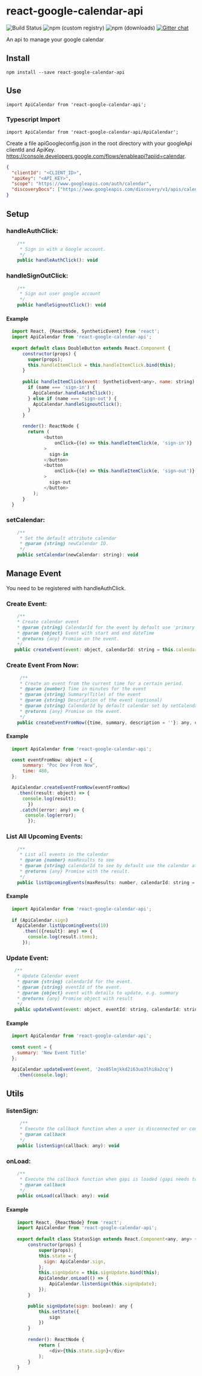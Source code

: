 # react-google-calendar-api

![Build Status](https://travis-ci.com/Insomniiak/react-google-calendar-api.svg?branch=master)
![npm (custom registry)](https://img.shields.io/npm/l/express.svg?registry_uri=https%3A%2F%2Fregistry.npmjs.com)
![npm (downloads)](https://img.shields.io/npm/dy/react-google-calendar-api.svg?style=popout)
[![Gitter chat](https://badges.gitter.im/gitterHQ/gitter.png)](https://gitter.im/react-google-calendar-api/community?utm_source=share-link&utm_medium=link&utm_campaign=share-link)

An api to manage your google calendar

## Install

```
npm install --save react-google-calendar-api
```

## Use

```
import ApiCalendar from 'react-google-calendar-api';
```

### Typescript Import
```
import ApiCalendar from 'react-google-calendar-api/ApiCalendar';
```

Create a file apiGoogleconfig.json in the root directory with your googleApi clientId and ApiKey.
https://console.developers.google.com/flows/enableapi?apiid=calendar.

```json
{
  "clientId": "<CLIENT_ID>",
  "apiKey": "<API_KEY>",
  "scope": "https://www.googleapis.com/auth/calendar",
  "discoveryDocs": ["https://www.googleapis.com/discovery/v1/apis/calendar/v3/rest"]
}
```

## Setup

### handleAuthClick:

```javascript
    /**
     * Sign in with a Google account.
     */
    public handleAuthClick(): void
```

### handleSignOutClick:

```javascript
    /**
     * Sign out user google account
     */
    public handleSignoutClick(): void
```

#### Example

```javascript
  import React, {ReactNode, SyntheticEvent} from 'react';
  import ApiCalendar from 'react-google-calendar-api';
  
  export default class DoubleButton extends React.Component {
      constructor(props) {
        super(props);
        this.handleItemClick = this.handleItemClick.bind(this);
      }
      
      public handleItemClick(event: SyntheticEvent<any>, name: string): void {
        if (name === 'sign-in') {
          ApiCalendar.handleAuthClick();
        } else if (name === 'sign-out') {
          ApiCalendar.handleSignoutClick();
        }
      }

      render(): ReactNode {
        return (
              <button
                  onClick={(e) => this.handleItemClick(e, 'sign-in')}
              >
                sign-in
              </button>
              <button
                  onClick={(e) => this.handleItemClick(e, 'sign-out')}
              >
                sign-out
              </button>
          );
      }
  }
```
    
### setCalendar:

```javascript
    /**
     * Set the default attribute calendar
     * @param {string} newCalendar ID.
     */
    public setCalendar(newCalendar: string): void
```

## Manage Event

You need to be registered with handleAuthClick.

### Create Event:

 ```javascript
     /**
     * Create calendar event
     * @param {string} CalendarId for the event by default use 'primary'.
     * @param {object} Event with start and end dateTime
     * @returns {any} Promise on the event.
     */
    public createEvent(event: object, calendarId: string = this.calendar): any {
 ```
### Create Event From Now:

```javascript
     /**
     * Create an event from the current time for a certain period.
     * @param {number} Time in minutes for the event
     * @param {string} Summary(Title) of the event
     * @param {string} Description of the event (optional)
     * @param {string} CalendarId by default calendar set by setCalendar.
     * @returns {any} Promise on the event.
     */ 
    public createEventFromNow({time, summary, description = ''}: any, calendarId: string = this.calendar): any
 ```
#### Example

```javascript
  import ApiCalendar from 'react-google-calendar-api';

  const eventFromNow: object = {
      summary: "Poc Dev From Now",
      time: 480,
  };

  ApiCalendar.createEventFromNow(eventFromNow)
    .then((result: object) => {
      console.log(result);
        })
     .catch((error: any) => {
       console.log(error);
        });
```

### List All Upcoming Events:

```javascript
    /**
     * List all events in the calendar
     * @param {number} maxResults to see
     * @param {string} calendarId to see by default use the calendar attribute
     * @returns {any} Promise with the result.
     */
    public listUpcomingEvents(maxResults: number, calendarId: string = this.calendar): any
```

#### Example

```javascript
  import ApiCalendar from 'react-google-calendar-api';
  
  if (ApiCalendar.sign)
    ApiCalendar.listUpcomingEvents(10)
      .then(({result}: any) => {
        console.log(result.items);
      });
```

### Update Event:

 ```javascript
    /**
     * Update Calendar event
     * @param {string} calendarId for the event.
     * @param {string} eventId of the event.
     * @param {object} event with details to update, e.g. summary
     * @returns {any} Promise object with result
     */
    public updateEvent(event: object, eventId: string, calendarId: string = this.calendar): any
 ```

 #### Example

```javascript
  import ApiCalendar from 'react-google-calendar-api';
  
  const event = {
    summary: 'New Event Title'
  };

  ApiCalendar.updateEvent(event, '2eo85lmjkkd2i63uo3lhi8a2cq')
    .then(console.log);
```

## Utils

### listenSign:

```javascript
     /**
     * Execute the callback function when a user is disconnected or connected with the sign status.
     * @param callback
     */
    public listenSign(callback: any): void
```

### onLoad:

```javascript
    /**
     * Execute the callback function when gapi is loaded (gapi needs to be loaded to use any other methods)
     * @param callback
     */
    public onLoad(callback: any): void
```

#### Example

```javascript
    import React, {ReactNode} from 'react';
    import ApiCalendar from 'react-google-calendar-api';
    
    export default class StatusSign extends React.Component<any, any> {
        constructor(props) {
            super(props);
            this.state = {
              sign: ApiCalendar.sign,
            };
            this.signUpdate = this.signUpdate.bind(this);
            ApiCalendar.onLoad(() => {
                ApiCalendar.listenSign(this.signUpdate);
            });
        }

        public signUpdate(sign: boolean): any {
            this.setState({
                sign
            })
        }
        
        render(): ReactNode {
            return (
                <div>{this.state.sign}</div>
            );
        }
    }
```
